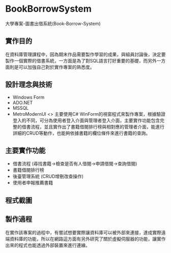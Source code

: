 # BookBorrowSystem
大學專案-圖書出借系統(Book-Borrow-System)

## 實作目的
在資料庫管理課程中，因為期末作品需要製作學習的成果，與組員討論後，決定要製作一個實際的借書系統，一方面是為了對SQL語言打好重要的基礎，而另外一方面則是可以加強自己對於實作專案的熟悉度。

## 設計理念與技術
- Windows Form
- ADO.NET
- MSSQL
- MetroModernUI
<>
主要使用C# WinForm的視窗程式來製作專案，根據驗證登入的不同，可分為使用者登入介面與管理者登入介面，主要實作功能包含完整的借書流程，並且實作出了書籍借閱排行榜與相對應的管理者介面，能進行詳細的CRUD等動作，也能夠依據書籍的欄位條件來進行書籍的查詢。

## 主要實作功能
- 借書流程 (尋找書籍->檢查是否有人借閱->申請借閱->查詢借閱)
- 書籍借閱排行榜
- 後臺管理系統 (CRUD增刪改查操作)
- 使用者申報推薦書籍

## 程式截圖

## 製作過程
在實作該專案的過程中，有嘗試想要實際讓資料庫可以被外部來連接，達成實際遠端資料庫的功能，所以在網路這方面有另外研究了關於虛擬伺服器的功能，讓實作出來的程式也能透過外部裝置來進行連線。

